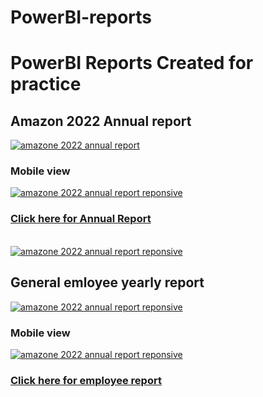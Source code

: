 # PowerBI-reports
<h1>PowerBI Reports Created for practice </h1>
<h2>Amazon 2022 Annual report</h2>
<a href="https://app.powerbi.com/reportEmbed?reportId=249bbb58-db6a-4d1b-868b-8db721385ec1&autoAuth=true&ctid=b9b923ca-25f2-48ce-9611-7bcca7d3eaec"><img src="https://github.com/Fark0910/PowerBI-reports/blob/main/Screenshot%202025-01-21%20220136.png" alt="amazone 2022 annual report"></a>
<h3>Mobile view</h3>
<a href="https://app.powerbi.com/reportEmbed?reportId=347d4513-3767-41ec-b9b8-fecf92d15179&autoAuth=true&ctid=b9b923ca-25f2-48ce-9611-7bcca7d3eaec"><img src="https://github.com/Fark0910/PowerBI-reports/blob/main/rep_1.jpg" alt="amazone 2022 annual report reponsive"></a>

<h3><a href="https://app.powerbi.com/reportEmbed?reportId=249bbb58-db6a-4d1b-868b-8db721385ec1&autoAuth=true&ctid=b9b923ca-25f2-48ce-9611-7bcca7d3eaecc">Click here for Annual Report</a></h3>
  
<br>
<a href="https://app.powerbi.com/reportEmbed?reportId=249bbb58-db6a-4d1b-868b-8db721385ec1&autoAuth=true&ctid=b9b923ca-25f2-48ce-9611-7bcca7d3eaec"><img src="https://github.com/Fark0910/PowerBI-reports/blob/main/rep_1.jpg" alt="amazone 2022 annual report reponsive"></a>
<h2>General emloyee yearly report</h2>
<a href=https://app.powerbi.com/reportEmbed?reportId=347d4513-3767-41ec-b9b8-fecf92d15179&autoAuth=true&ctid=b9b923ca-25f2-48ce-9611-7bcca7d3eaec"><img src="https://github.com/Fark0910/PowerBI-reports/blob/main/Screenshot%202025-01-21%20222006.png" alt="amazone 2022 annual report reponsive"></a>
<h3>Mobile view</h3>
<a href="https://app.powerbi.com/reportEmbed?reportId=347d4513-3767-41ec-b9b8-fecf92d15179&autoAuth=true&ctid=b9b923ca-25f2-48ce-9611-7bcca7d3eaec"><img src="https://github.com/Fark0910/PowerBI-reports/blob/main/rep_2.jpg" alt="amazone 2022 annual report reponsive"></a>
<h3><a href=" https://app.powerbi.com/reportEmbed?reportId=347d4513-3767-41ec-b9b8-fecf92d15179&autoAuth=true&ctid=b9b923ca-25f2-48ce-9611-7bcca7d3eaec">Click here for employee report </a></h3>
